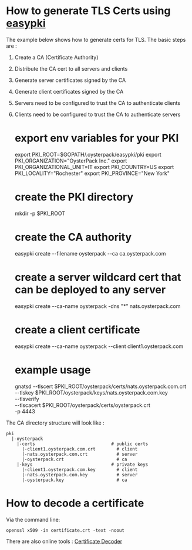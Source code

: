 # How to generate TLS Certs using [easypki](https://github.com/google/easypki)

The example below shows how to generate certs for TLS. The basic steps are :

1. Create a CA (Certificate Authority)
2. Distribute the CA cert to all servers and clients
3. Generate server certificates signed by the CA
4. Generate client certificates signed by the CA
5. Servers need to be configured to trust the CA to authenticate clients
6. Clients need to be configured to trust the CA to authenticate servers


    # export env variables for your PKI 
    export PKI_ROOT=$GOPATH/.oysterpack/easypki/pki
    export PKI_ORGANIZATION="OysterPack Inc."
    export PKI_ORGANIZATIONAL_UNIT=IT
    export PKI_COUNTRY=US
    export PKI_LOCALITY="Rochester"
    export PKI_PROVINCE="New York"

    # create the PKI directory
    mkdir -p $PKI_ROOT

    # create the CA authority
    easypki create --filename oysterpack --ca ca.oysterpack.com
    
    # create a server wildcard cert that can be deployed to any server 
    easypki create --ca-name oysterpack -dns "*" nats.oysterpack.com   
    
    #  create a client certificate
    easypki create --ca-name oysterpack --client client1.oysterpack.com
 
    # example usage
    gnatsd  --tlscert   $PKI_ROOT/oysterpack/certs/nats.oysterpack.com.crt \
            --tlskey    $PKI_ROOT/oysterpack/keys/nats.oysterpack.com.key \
            --tlsverify \
            --tlscacert $PKI_ROOT/oysterpack/certs/oysterpack.crt \
            -p 4443

The CA directory structure will look like :

    pki
      |-oysterpack
        |-certs                             # public certs
          |-client1.oysterpack.com.crt        # client
          |-nats.oysterpack.com.crt           # server
          |-oysterpack.crt                    # ca
        |-keys                              # private keys
          |-client1.oysterpack.com.key        # client
          |-nats.oysterpack.com.key           # server
          |-oysterpack.key                    # ca
          
# How to decode a certificate

Via the command line:

    openssl x509 -in certificate.crt -text -noout

There are also online tools : [Certificate Decoder](https://www.sslshopper.com/certificate-decoder.html)
